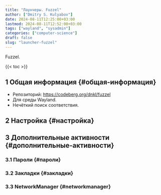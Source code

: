 ```yaml
---
title: "Лаунчеры. Fuzzel"
author: ["Dmitry S. Kulyabov"]
date: 2024-08-11T12:25:00+03:00
lastmod: 2024-08-11T12:52:00+03:00
tags: ["wayland", "sysadmin"]
categories: ["computer-science"]
draft: false
slug: "launcher-fuzzel"
---
```


Fuzzel.

<!--more-->

{{< toc >}}


## <span class="section-num">1</span> Общая информация {#общая-информация}

-   Репозиторий: <https://codeberg.org/dnkl/fuzzel>
-   Для среды Wayland.
-   Нечёткий поиск соответствия.


## <span class="section-num">2</span> Настройка {#настройка}


## <span class="section-num">3</span> Дополнительные активности {#дополнительные-активности}


### <span class="section-num">3.1</span> Пароли {#пароли}


### <span class="section-num">3.2</span> Закладки {#закладки}


### <span class="section-num">3.3</span> NetworkManager {#networkmanager}
